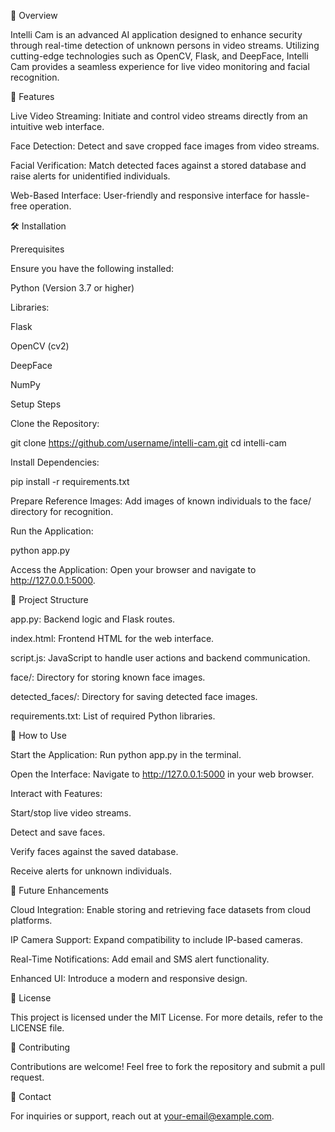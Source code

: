 
🚀 Overview

Intelli Cam is an advanced AI application designed to enhance security through real-time detection of unknown persons in video streams. Utilizing cutting-edge technologies such as OpenCV, Flask, and DeepFace, Intelli Cam provides a seamless experience for live video monitoring and facial recognition.

🌟 Features

Live Video Streaming: Initiate and control video streams directly from an intuitive web interface.

Face Detection: Detect and save cropped face images from video streams.

Facial Verification: Match detected faces against a stored database and raise alerts for unidentified individuals.

Web-Based Interface: User-friendly and responsive interface for hassle-free operation.

🛠️ Installation

Prerequisites

Ensure you have the following installed:

Python (Version 3.7 or higher)

Libraries:

Flask

OpenCV (cv2)

DeepFace

NumPy

Setup Steps

Clone the Repository:

git clone https://github.com/username/intelli-cam.git
cd intelli-cam

Install Dependencies:

pip install -r requirements.txt

Prepare Reference Images:
Add images of known individuals to the face/ directory for recognition.

Run the Application:

python app.py

Access the Application:
Open your browser and navigate to http://127.0.0.1:5000.

📂 Project Structure

app.py: Backend logic and Flask routes.

index.html: Frontend HTML for the web interface.

script.js: JavaScript to handle user actions and backend communication.

face/: Directory for storing known face images.

detected_faces/: Directory for saving detected face images.

requirements.txt: List of required Python libraries.

🎯 How to Use

Start the Application:
Run python app.py in the terminal.

Open the Interface:
Navigate to http://127.0.0.1:5000 in your web browser.

Interact with Features:

Start/stop live video streams.

Detect and save faces.

Verify faces against the saved database.

Receive alerts for unknown individuals.

🚧 Future Enhancements

Cloud Integration: Enable storing and retrieving face datasets from cloud platforms.

IP Camera Support: Expand compatibility to include IP-based cameras.

Real-Time Notifications: Add email and SMS alert functionality.

Enhanced UI: Introduce a modern and responsive design.

📜 License

This project is licensed under the MIT License. For more details, refer to the LICENSE file.

🤝 Contributing

Contributions are welcome! Feel free to fork the repository and submit a pull request.

📧 Contact

For inquiries or support, reach out at your-email@example.com.

